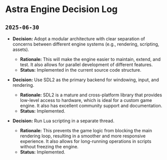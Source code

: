 # Astra Engine Decision Log

## `2025-06-30`

*   **Decision:** Adopt a modular architecture with clear separation of concerns between different engine systems (e.g., rendering, scripting, assets).
    *   **Rationale:** This will make the engine easier to maintain, extend, and test. It also allows for parallel development of different features.
    *   **Status:** Implemented in the current source code structure.

*   **Decision:** Use SDL2 as the primary backend for windowing, input, and rendering.
    *   **Rationale:** SDL2 is a mature and cross-platform library that provides low-level access to hardware, which is ideal for a custom game engine. It also has excellent community support and documentation.
    *   **Status:** Implemented.

*   **Decision:** Run Lua scripting in a separate thread.
    *   **Rationale:** This prevents the game logic from blocking the main rendering loop, resulting in a smoother and more responsive experience. It also allows for long-running operations in scripts without freezing the engine.
    *   **Status:** Implemented.
